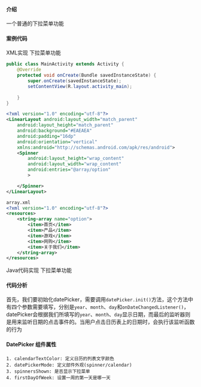 #### 介绍
一个普通的下拉菜单功能

#### 案例代码
XML实现 下拉菜单功能

```java
public class MainActivity extends Activity {
    @Override
    protected void onCreate(Bundle savedInstanceState) {
        super.onCreate(savedInstanceState);
        setContentView(R.layout.activity_main);
        
    }
}
```
```xml
<?xml version="1.0" encoding="utf-8"?>
<LinearLayout android:layout_width="match_parent"
    android:layout_height="match_parent"
    android:background="#EAEAEA"
    android:padding="16dp"
    android:orientation="vertical"
    xmlns:android="http://schemas.android.com/apk/res/android">
    <Spinner
        android:layout_height="wrap_content"
        android:layout_width="wrap_content"
        android:entries="@array/option"
        >

    </Spinner>
</LinearLayout>
```
```xml
array.xml
<?xml version="1.0" encoding="utf-8"?>
<resources>
    <string-array name="option">
        <item>首页</item>
        <item>产品</item>
        <item>游戏</item>
        <item>网购</item>
        <item>关于我们</item>
    </string-array>
</resources>
```

Java代码实现 下拉菜单功能

#### 代码分析
首先，我们要初始化datePicker，需要调用`datePicker.init()`方法，这个方法中有四个参数需要填写，分别是`year`、`month`、`day`和`onDateChangedListener()`，datePicker会根据我们所填写的`year`、`month`、`day`显示日期，而最后的监听器则是用来监听日期的点击事件的。当用户点击日历表上的日期时，会执行该监听函数的行为

#### DatePicker 组件属性
```text
1. calendarTextColor: 定义日历的列表文字颜色
2. datePickerMode: 定义部件外观(spinner/calendar)
3. spinnersShown: 是否显示下拉菜单
4. firstDayOfWeek: 设置一周的第一天是哪一天
```